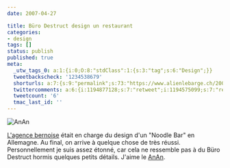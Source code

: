 ```yaml
---
date: 2007-04-27

title: Büro Destruct design un restaurant
categories:
- design
tags: []
status: publish
published: true
meta:
  _utw_tags_0: a:1:{i:0;O:8:"stdClass":1:{s:3:"tag";s:6:"Design";}}
  tweetbackscheck: '1234538679'
  shorturls: a:7:{s:9:"permalink";s:73:"https://www.alienlebarge.ch/2007/04/27/buro-destruct-design-un-restaurant/";s:7:"tinyurl";s:25:"https://tinyurl.com/cghddd";s:4:"isgd";s:17:"https://is.gd/iznt";s:5:"bitly";s:20:"https://bit.ly/3OUg6Y";s:5:"snipr";s:22:"https://snipr.com/be2xv";s:5:"snurl";s:22:"https://snurl.com/be2xv";s:7:"snipurl";s:24:"https://snipurl.com/be2xv";}
  twittercomments: a:6:{i:1194877128;s:7:"retweet";i:1194575099;s:7:"retweet";i:1194544730;s:7:"retweet";i:1194530271;s:7:"retweet";i:1194377526;s:7:"retweet";i:1194293837;s:7:"retweet";}
  tweetcount: '6'
  tmac_last_id: ''
---
```

<img src="https://dlgjp9x71cipk.cloudfront.net/2007/04/bd_noodle_bar.png" alt="AnAn" />

<a href="https://burodestruct.wordpress.com/" title="Le Blog de Büro Destruct">L'agence bernoise</a> était en charge du design d'un "Noodle Bar" en Allemagne. Au final, on arrive à quelque chose de très réussi. Personnellement je suis assez étonné, car cela ne ressemble pas à du Büro Destruct hormis quelques petits détails. J'aime le <a href="https://www.burodestruct.net/bd/anan/index.html" title="AnAn microsite">AnAn</a>.
